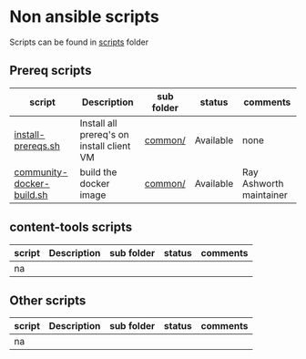 # Non ansible scripts

Scripts can be found in [scripts](../scripts/README.md) folder

## Prereq scripts

|script|Description| sub folder |status | comments|
|------|-----------|------------|--------|---------|
|[install-prereqs.sh](../scripts/common/install-prereqs.sh)|Install all prereq's on install client VM|[common/](../scripts/common/README.md#L82)|Available| none|
|[community-docker-build.sh](../scripts/common/community-docker-build.sh)|build the docker image|[common/](../scripts/common/README.md)|Available|Ray Ashworth maintainer|

## content-tools scripts

|script|Description| sub folder |status | comments|
|------|-----------|------------|--------|---------|
|na|

## Other scripts

|script|Description| sub folder |status | comments|
|------|-----------|------------|--------|---------|
|na|